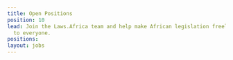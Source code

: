 ```yaml
---
title: Open Positions
position: 10
lead: Join the Laws.Africa team and help make African legislation freely available
  to everyone.
positions: 
layout: jobs
---
```


